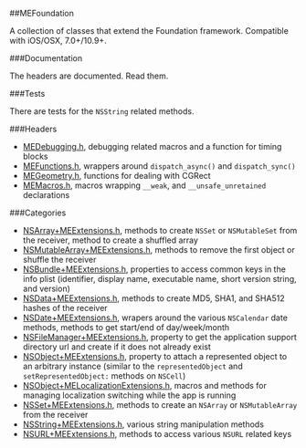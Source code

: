 ##MEFoundation

A collection of classes that extend the Foundation framework. Compatible with iOS/OSX, 7.0+/10.9+.

###Documentation

The headers are documented. Read them.

###Tests

There are tests for the `NSString` related methods.

###Headers

* [MEDebugging.h](https://github.com/MaestroElearning/MEFoundation/blob/master/MEFoundation/MEDebugging.h), debugging related macros and a function for timing blocks
* [MEFunctions.h](https://github.com/MaestroElearning/MEFoundation/blob/master/MEFoundation/MEFunctions.h), wrappers around `dispatch_async()` and `dispatch_sync()`
* [MEGeometry.h](https://github.com/MaestroElearning/MEFoundation/blob/master/MEFoundation/MEGeometry.h), functions for dealing with CGRect
* [MEMacros.h](http://github.com/MaestroElearning/MEFoundation/blob/master/MEFoundation/MEMacros.h), macros wrapping `__weak`, and `__unsafe_unretained` declarations

###Categories

* [NSArray+MEExtensions.h](https://github.com/MaestroElearning/MEFoundation/blob/master/MEFoundation/NSArray%2BMEExtensions.h), methods to create `NSSet` or `NSMutableSet` from the receiver, method to create a shuffled array
* [NSMutableArray+MEExtensions.h](https://github.com/MaestroElearning/MEFoundation/blob/master/MEFoundation/NSMutableArray%2BMEExtensions.h), methods to remove the first object or shuffle the receiver
* [NSBundle+MEExtensions.h](https://github.com/MaestroElearning/MEFoundation/blob/master/MEFoundation/NSBundle%2BMEExtensions.h), properties to access common keys in the info plist (identifier, display name, executable name, short version string, and version)
* [NSData+MEExtensions.h](https://github.com/MaestroElearning/MEFoundation/blob/master/MEFoundation/NSData%2BMEExtensions.h), methods to create MD5, SHA1, and SHA512 hashes of the receiver
* [NSDate+MEExtensions.h](https://github.com/MaestroElearning/MEFoundation/blob/master/MEFoundation/NSDate%2BMEExtensions.h), wrapers around the various `NSCalendar` date methods, methods to get start/end of day/week/month
* [NSFileManager+MEExtensions.h](https://github.com/MaestroElearning/MEFoundation/blob/master/MEFoundation/NSFileManager%2BMEExtensions.h), property to get the application support directory url and create if it does not already exist
* [NSObject+MEExtensions.h](https://github.com/MaestroElearning/MEFoundation/blob/master/MEFoundation/NSObject%2BMEExtensions.h), property to attach a represented object to an arbitrary instance (similar to the `representedObject` and `setRepresentedObject:` methods on `NSCell`)
* [NSObject+MELocalizationExtensions.h](https://github.com/MaestroElearning/MEFoundation/blob/master/MEFoundation/NSObject%2BMELocalizationExtensions.h), macros and methods for managing localization switching while the app is running
* [NSSet+MEExtensions.h](https://github.com/MaestroElearning/MEFoundation/blob/master/MEFoundation/NSSet%2BMEExtensions.h), methods to create an `NSArray` or `NSMutableArray` from the receiver
* [NSString+MEExtensions.h](https://github.com/MaestroElearning/MEFoundation/blob/master/MEFoundation/NSString%2BMEExtensions.h), various string manipulation methods
* [NSURL+MEExtensions.h](https://github.com/MaestroElearning/MEFoundation/blob/master/MEFoundation/NSURL%2BMEExtensions.h), methods to access various `NSURL` related keys